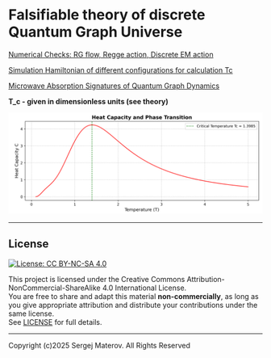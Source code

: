# Falsifiable theory of discrete Quantum Graph Universe  

[Numerical Checks: RG flow, Regge action, Discrete EM action](Numerical_Checks/RG/)

[Simulation Hamiltonian of different configurations for calculation Tc](Simulator/)

[Microwave Absorption Signatures of Quantum Graph Dynamics](Numerical_Checks/Appendix_E)



**T_c - given in dimensionless units (see theory)** 


![SimResult](Simulator/results_plot.png)

---

## License
[![License: CC BY-NC-SA 4.0](https://licensebuttons.net/l/by-nc-sa/4.0/88x31.png)](https://creativecommons.org/licenses/by-nc-sa/4.0/)

This project is licensed under the Creative Commons Attribution-NonCommercial-ShareAlike 4.0 International License.  
You are free to share and adapt this material **non-commercially**, as long as you give appropriate attribution and distribute your contributions under the same license.  
See [LICENSE](LICENSE) for full details.


---
Copyright (c)2025 Sergej Materov. All Rights Reserved

